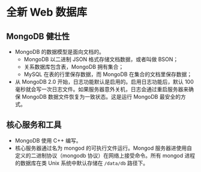 # 全新 Web 数据库

## MongoDB 健壮性
- MongoDB 的数据模型是面向文档的。
  - MongoDB 以二进制 JSON 格式存储文档数据，或者叫做 BSON；
  - 关系数据库包含表，MongoDB 拥有集合；
  - MySQL 在表的行里保存数据，而 MongoDB 在集合的文档里保存数据；
- 从 MongoDB 2.0 开始，日志功能默认是启用的。启用日志功能后，默认 100 毫秒就会写一次日志文件。如果服务器意外关机，日志会通过重启服务器来确保 MongoDB 数据文件恢复为一致状态。这是运行 MongoDB 最安全的方式。

## 核心服务和工具
- MongoDB 使用 C++ 编写。
- 核心服务器通过名为 mongod 的可执行文件运行。Mongod 服务器进使用自定义的二进制协议（mongodb 协议）在网络上接受命令。所有 mongod 进程的数据库在类 Unix 系统中默认存储在 `/data/db` 路径下。